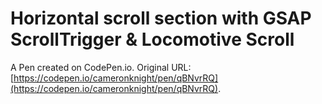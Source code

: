 # Horizontal scroll section with GSAP ScrollTrigger & Locomotive Scroll

A Pen created on CodePen.io. Original URL: [https://codepen.io/cameronknight/pen/qBNvrRQ](https://codepen.io/cameronknight/pen/qBNvrRQ).


